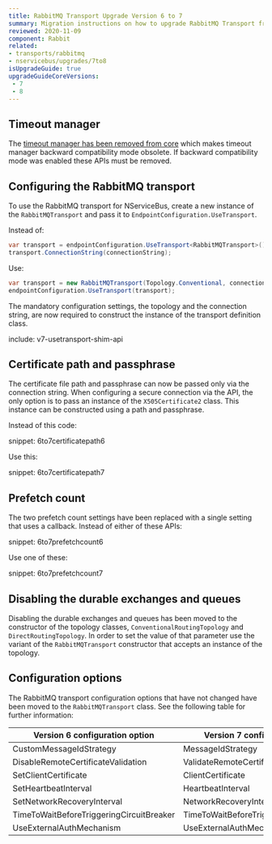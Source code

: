 ```yaml
---
title: RabbitMQ Transport Upgrade Version 6 to 7
summary: Migration instructions on how to upgrade RabbitMQ Transport from Version 6 to 7.
reviewed: 2020-11-09
component: Rabbit
related:
- transports/rabbitmq
- nservicebus/upgrades/7to8
isUpgradeGuide: true
upgradeGuideCoreVersions:
 - 7
 - 8
---
```


## Timeout manager

The [timeout manager has been removed from core](/nservicebus/upgrades/7to8/#timeout-manager-removed) which makes timeout manager backward compatibility mode obsolete. If backward compatibility mode was enabled these APIs must be removed.

## Configuring the RabbitMQ transport

To use the RabbitMQ transport for NServiceBus, create a new instance of the `RabbitMQTransport` and pass it to `EndpointConfiguration.UseTransport`.

Instead of:

```csharp
var transport = endpointConfiguration.UseTransport<RabbitMQTransport>();
transport.ConnectionString(connectionString);
```

Use:

```csharp
var transport = new RabbitMQTransport(Topology.Conventional, connectionString);
endpointConfiguration.UseTransport(transport);
```

The mandatory configuration settings, the topology and the connection string, are now required to construct the instance of the transport definition class.

include: v7-usetransport-shim-api

## Certificate path and passphrase

The certificate file path and passphrase can now be passed only via the connection string. When configuring a secure connection via the API, the only option is to pass an instance of the `X505Certificate2` class. This instance can be constructed using a path and passphrase.

Instead of this code:

snippet: 6to7certificatepath6

Use this:

snippet: 6to7certificatepath7

## Prefetch count

The two prefetch count settings have been replaced with a single setting that uses a callback. Instead of either of these APIs:

snippet: 6to7prefetchcount6

Use one of these:

snippet: 6to7prefetchcount7

## Disabling the durable exchanges and queues

Disabling the durable exchanges and queues has been moved to the constructor of the topology classes, `ConventionalRoutingTopology` and `DirectRoutingTopology`. In order to set the value of that parameter use the variant of the `RabbitMQTransport` constructor that accepts an instance of the topology.

## Configuration options

The RabbitMQ transport configuration options that have not changed have been moved to the `RabbitMQTransport` class. See the following table for further information:

| Version 6 configuration option | Version 7 configuration option |
| --- | --- |
| CustomMessageIdStrategy | MessageIdStrategy |
| DisableRemoteCertificateValidation | ValidateRemoteCertificate |
| SetClientCertificate | ClientCertificate |
| SetHeartbeatInterval | HeartbeatInterval |
| SetNetworkRecoveryInterval | NetworkRecoveryInterval |
| TimeToWaitBeforeTriggeringCircuitBreaker | TimeToWaitBeforeTriggeringCircuitBreaker |
| UseExternalAuthMechanism | UseExternalAuthMechanism |
